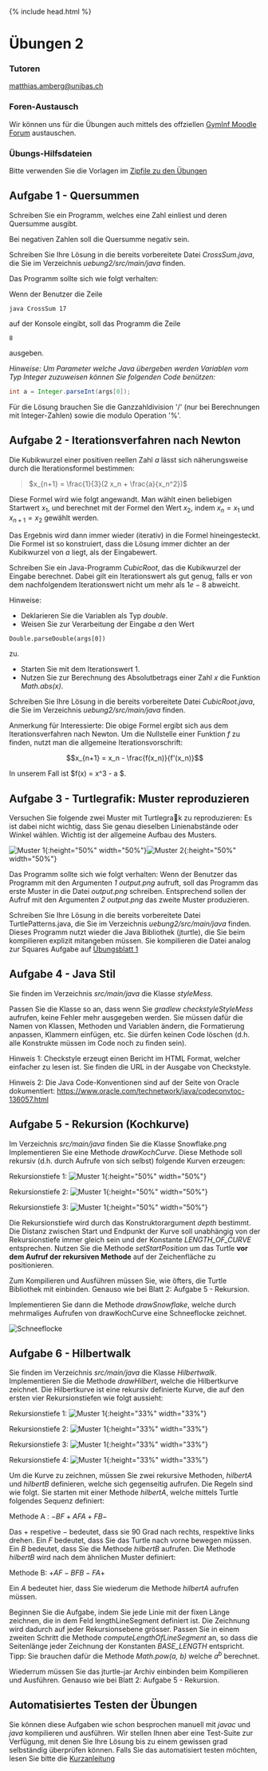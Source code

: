 {% include head.html %}
# Übungen 2

### Tutoren

[matthias.amberg@unibas.ch](mailto:matthias.amberg@unibas.ch)

### Foren-Austausch

Wir können uns für die Übungen auch mittels des offziellen [GymInf Moodle Forum](https://moodle.unifr.ch/mod/forum/view.php?id=673384) 
austauschen. 

### Übungs-Hilfsdateien

Bitte verwenden Sie die Vorlagen im [Zipfile zu den Übungen](https://github.com/unibas-marcelluethi/gyminf-programmieren/raw/master/docs/block2/uebung2.zip)

## Aufgabe 1 - Quersummen
Schreiben Sie ein Programm, welches eine Zahl einliest und deren Quersumme ausgibt.

Bei negativen Zahlen soll die Quersumme negativ sein.

Schreiben Sie Ihre Lösung in die bereits vorbereitete Datei _CrossSum.java_, die Sie im Verzeichnis _uebung2/src/main/java_ finden.

Das Programm sollte sich wie folgt verhalten: 

Wenn der Benutzer die Zeile

```
java CrossSum 17
```

auf der Konsole eingibt, soll das Programm die Zeile
```
8
```
ausgeben.

_Hinweise: Um Parameter welche Java übergeben werden Variablen vom Typ Integer zuzuweisen können Sie folgenden Code benützen:_
```java
int a = Integer.parseInt(args[0]);
```

Für die Lösung brauchen Sie die Ganzzahldivision '/' (nur bei Berechnungen mit Integer-Zahlen) sowie die modulo Operation '%'.

## Aufgabe 2 - Iterationsverfahren nach Newton
Die Kubikwurzel einer positiven reellen Zahl $a$ lässt sich näherungsweise durch die Iterationsformel bestimmen:

> $x_{n+1} = \frac{1}{3}(2 x_n + \frac{a}{x_n^2})$

Diese Formel wird wie folgt angewandt. Man wählt einen beliebigen Startwert $x_1$, und
berechnet mit der Formel den Wert $x_2$, indem $x_n = x_1$ und $x_{n+1} = x_2$ gewählt werden.

Das Ergebnis wird dann immer wieder (iterativ) in die Formel hineingesteckt. Die Formel ist so konstruiert, dass die Lösung immer dichter an der Kubikwurzel von $a$ liegt, als der Eingabewert.

Schreiben Sie ein Java-Programm _CubicRoot_, das die Kubikwurzel der Eingabe berechnet. Dabei gilt ein Iterationswert als gut genug, falls er von dem nachfolgendem Iterationswert nicht um mehr als $1e−8$ abweicht. 

Hinweise:
* Deklarieren Sie die Variablen als Typ _double_.
* Weisen Sie zur Verarbeitung der Eingabe $a$ den Wert 
```
Double.parseDouble(args[0])
``` 
zu.
* Starten Sie mit dem Iterationswert 1.
* Nutzen Sie zur Berechnung des Absolutbetrags einer Zahl _x_ die Funktion _Math.abs(x)_.

Schreiben Sie Ihre Lösung in die bereits vorbereitete Datei _CubicRoot.java_, die Sie
im Verzeichnis _uebung2/src/main/java_ finden.

Anmerkung für Interessierte: Die obige Formel ergibt sich aus dem Iterationsverfahren
nach Newton. Um die Nullstelle einer Funktion $f$ zu finden, nutzt man die allgemeine Iterationsvorschrift:

$$x_{n+1} = x_n - \frac{f(x_n)}{f'(x_n)}$$

In unserem Fall ist $f(x) = x^3 - a $.

## Aufgabe 3 - Turtlegrafik: Muster reproduzieren

Versuchen Sie folgende zwei Muster mit Turtlegrak zu reproduzieren: Es ist dabei nicht wichtig, dass Sie genau dieselben Linienabstände oder Winkel wählen. Wichtig ist der allgemeine Aufbau des Musters.

![Muster 1](images-uebung/turtle-pattern-1.png){:height="50%" width="50%"}![Muster 2](images-uebung/turtle-pattern-2.png){:height="50%" width="50%"}

Das Programm sollte sich wie folgt verhalten: Wenn der Benutzer das Programm mit den
Argumenten _1 output.png_ aufruft, soll das Programm das erste Muster in die Datei
_output.png_ schreiben. Entsprechend sollen der Aufruf mit den Argumenten _2 output.png_ das zweite Muster produzieren.

Schreiben Sie Ihre Lösung in die bereits vorbereitete Datei TurtlePatterns.java,
die Sie im Verzeichnis _uebung2/src/main/java_ finden.
Dieses Programm nutzt wieder die Java Bibliothek (jturtle), die Sie beim kompilieren
explizit mitangeben müssen. Sie kompilieren die Datei analog zur Squares Aufgabe auf 
[Übungsblatt 1 ](../block1/uebungen1.md)

## Aufgabe 4 - Java Stil
Sie finden im Verzeichnis _src/main/java_ die Klasse _styleMess_.

Passen Sie die Klasse so an, dass wenn Sie _gradlew checkstyleStyleMess_ aufrufen,
keine Fehler mehr ausgegeben werden. Sie müssen dafür die Namen von Klassen, Methoden
und Variablen ändern, die Formatierung anpassen, Klammern einfügen, etc. Sie dürfen
keinen Code löschen (d.h. alle Konstrukte müssen im Code noch zu finden sein).

Hinweis 1: Checkstyle erzeugt einen Bericht im HTML Format, welcher einfacher zu lesen
ist. Sie finden die URL in der Ausgabe von Checkstyle.

Hinweis 2: Die Java Code-Konventionen sind auf der Seite von Oracle dokumentiert:
<https://www.oracle.com/technetwork/java/codeconvtoc-136057.html>

## Aufgabe 5 - Rekursion (Kochkurve)
Im Verzeichnis _src/main/java_ finden Sie die Klasse Snowflake.png Implementieren Sie eine Methode _drawKochCurve_. Diese Methode soll rekursiv (d.h. durch Aufrufe von sich selbst) folgende Kurven erzeugen:

Rekursionstiefe 1:
![Muster 1](images-uebung/koch1.png){:height="50%" width="50%"}

Rekursionstiefe 2:
![Muster 1](images-uebung/koch2.png){:height="50%" width="50%"}

Rekursionstiefe 3:
![Muster 1](images-uebung/koch3.png){:height="50%" width="50%"}

Die Rekursionstiefe wird durch das Konstruktorargument _depth_ bestimmt.
Die Distanz zwischen Start und Endpunkt der Kurve soll unabhängig von der Rekursionstiefe immer gleich sein und der Konstante _LENGTH_OF_CURVE_ entsprechen.
Nutzen Sie die Methode _setStartPosition_ um das Turtle **vor dem Aufruf der
rekursiven Methode** auf der Zeichenfläche zu positionieren.

Zum Kompilieren und Ausführen müssen Sie, wie öfters, die Turtle Bibliothek mit einbinden. Genauso wie bei Blatt 2: Aufgabe 5 - Rekursion.

Implementieren Sie dann die Methode _drawSnowflake_, welche durch mehrmaliges
Aufrufen von drawKochCurve eine Schneeflocke zeichnet.

![Schneeflocke](images-uebung/snowflake.png)

## Aufgabe 6 - Hilbertwalk
Sie finden im Verzeichnis _src/main/java_ die Klasse _Hilbertwalk_. Implementieren
Sie die Methode _drawHilbert_, welche die Hilbertkurve zeichnet. Die Hilbertkurve ist
eine rekursiv definierte Kurve, die auf den ersten vier Rekursionstiefen wie folgt aussieht:

Rekursionstiefe 1:
![Muster 1](images-uebung/hilbert-0.png){:height="33%" width="33%"}

Rekursionstiefe 2:
![Muster 1](images-uebung/hilbert-1.png){:height="33%" width="33%"}

Rekursionstiefe 3:
![Muster 1](images-uebung/hilbert-2.png){:height="33%" width="33%"}

Rekursionstiefe 4:
![Muster 1](images-uebung/hilbert-3.png){:height="33%" width="33%"}

Um die Kurve zu zeichnen, müssen Sie zwei rekursive Methoden, _hilbertA_ und _hilbertB_ definieren, welche sich gegenseitig aufrufen. Die Regeln sind wie folgt. Sie starten mit einer Methode _hilbertA_, welche mittels Turtle folgendes Sequenz definiert:

Methode A : $− BF + AF A + F B −$

Das $+$ respetive $−$ bedeutet, dass sie 90 Grad nach rechts, respektive links drehen. Ein $F$
bedeutet, dass Sie das Turtle nach vorne bewegen müssen. Ein $B$ bedeutet, dass Sie die
Methode _hilbertB_ aufrufen. Die Methode _hilbertB_ wird nach dem ähnlichen Muster
definiert:

Methode B: $+ AF − BF B − F A+$

Ein $A$ bedeutet hier, dass Sie wiederum die Methode _hilbertA_ aufrufen müssen.

Beginnen Sie die Aufgabe, indem Sie jede Linie mit der fixen Länge zeichnen, die in dem Feld lengthLineSegment definiert ist. Die Zeichnung wird dadurch auf jeder Rekursionsebene grösser. Passen Sie in einem zweiten Schritt die Methode
_computeLengthOfLineSegment_ an, so dass die Seitenlänge jeder Zeichnung der Konstanten _BASE_LENGTH_ entspricht.
Tipp: Sie brauchen dafür die Methode _Math.pow(a, b)_ welche $a^b$
berechnet.

Wiederrum müssen Sie das jturtle-jar Archiv einbinden beim Kompilieren und Ausführen. Genauso wie bei Blatt 2: Aufgabe 5 - Rekursion.

## Automatisiertes Testen der Übungen 

Sie können diese Aufgaben wie schon besprochen manuell mit _javac_ und _java_ kompilieren und ausführen. Wir stellen Ihnen aber eine Test-Suite zur Verfügung, mit denen Sie Ihre Lösung bis zu einem gewissen grad selbständig überprüfen können. Falls Sie das automatisiert testen möchten, lesen Sie bitte die [Kurzanleitung](../block1/kurzanleitung-gradle.md)
